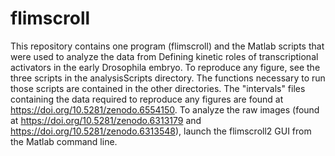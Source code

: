 # flimscroll
This repository contains one program (flimscroll) and the Matlab scripts that were used to analyze the data from Defining kinetic roles of transcriptional activators in the early Drosophila embryo.
To reproduce any figure, see the three scripts in the analysisScripts directory. The functions necessary to run those scripts are contained in the other directories. The "intervals" files containing the data required to reproduce any figures are found at https://doi.org/10.5281/zenodo.6554150.
To analyze the raw images (found at https://doi.org/10.5281/zenodo.6313179 and https://doi.org/10.5281/zenodo.6313548), launch the flimscroll2 GUI from the Matlab command line. 
